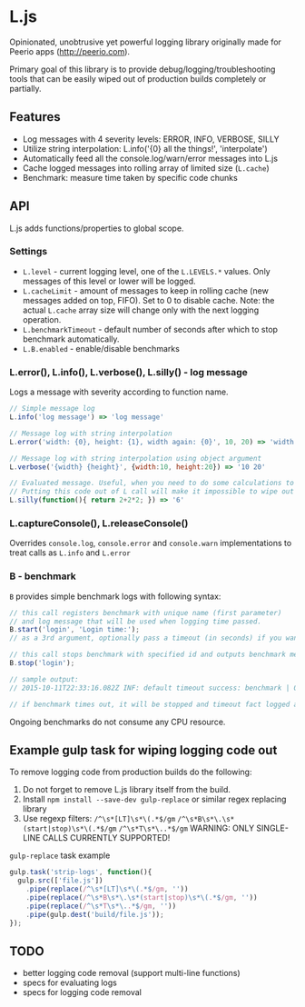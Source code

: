 # L.js

Opinionated, unobtrusive yet powerful logging library originally made for Peerio apps (http://peerio.com).

Primary goal of this library is to provide debug/logging/troubleshooting tools that can be easily wiped out of production builds completely or partially.

## Features
* Log messages with 4 severity levels: ERROR, INFO, VERBOSE, SILLY
* Utilize string interpolation: L.info('{0} all the things!', 'interpolate')
* Automatically feed all the console.log/warn/error messages into L.js
* Cache logged messages into rolling array of limited size (`L.cache`)
* Benchmark: measure time taken by specific code chunks

## API
L.js adds functions/properties to global scope.

### Settings

* `L.level` - current logging level, one of the `L.LEVELS.*` values. Only messages of this level or lower will be logged.
* `L.cacheLimit` - amount of messages to keep in rolling cache (new messages added on top, FIFO). Set to 0 to disable cache.
Note: the actual `L.cache` array size will change only with the next logging operation.
* `L.benchmarkTimeout` - default number of seconds after which to stop benchmark automatically.
* `L.B.enabled` - enable/disable benchmarks

### L.error(), L.info(), L.verbose(), L.silly() - log message
Logs a message with severity according to function name.

```javascript
// Simple message log
L.info('log message') => 'log message'

// Message log with string interpolation
L.error('width: {0}, height: {1}, width again: {0}', 10, 20) => 'width: 10, height: 20, width again: 10'

// Message log with string interpolation using object argument
L.verbose('{width} {height}', {width:10, height:20}) => '10 20'

// Evaluated message. Useful, when you need to do some calculations to build log message.
// Putting this code out of L call will make it impossible to wipe out of production build.
L.silly(function(){ return 2+2*2; }) => '6'

```

### L.captureConsole(), L.releaseConsole()

Overrides `console.log`, `console.error` and `console.warn` implementations to treat calls as `L.info` and `L.error`

### B - benchmark
`B` provides simple benchmark logs with following syntax:

```javascript
// this call registers benchmark with unique name (first parameter)
// and log message that will be used when logging time passed.
B.start('login', 'Login time:');
// as a 3rd argument, optionally pass a timeout (in seconds) if you want to override default one

// this call stops benchmark with specified id and outputs benchmark message with time passed in milliseconds
B.stop('login');

// sample output:
// 2015-10-11T22:33:16.082Z INF: default timeout success: benchmark | 0.008 s.

// if benchmark times out, it will be stopped and timeout fact logged automatically.
```

Ongoing benchmarks do not consume any CPU resource.


## Example gulp task for wiping logging code out

To remove logging code from production builds do the following:

1. Do not forget to remove L.js library itself from the build.
2. Install `npm install --save-dev gulp-replace` or similar regex replacing library
3. Use regexp filters: `/^\s*[LT]\s*\(.*$/gm` `/^\s*B\s*\.\s*(start|stop)\s*\(.*$/gm` `/^\s*T\s*\..*$/gm`
WARNING: ONLY SINGLE-LINE CALLS CURRENTLY SUPPORTED!

`gulp-replace` task example
```javascript
gulp.task('strip-logs', function(){
  gulp.src(['file.js'])
    .pipe(replace(/^\s*[LT]\s*\(.*$/gm, ''))
    .pipe(replace(/^\s*B\s*\.\s*(start|stop)\s*\(.*$/gm, ''))
    .pipe(replace(/^\s*T\s*\..*$/gm, ''))
    .pipe(gulp.dest('build/file.js'));
});
```

## TODO
* better logging code removal (support multi-line functions)
* specs for evaluating logs
* specs for logging code removal